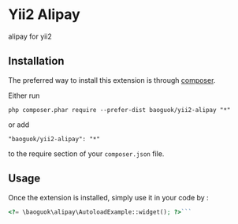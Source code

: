 Yii2 Alipay
===========
alipay for yii2

Installation
------------

The preferred way to install this extension is through [composer](http://getcomposer.org/download/).

Either run

```
php composer.phar require --prefer-dist baoguok/yii2-alipay "*"
```

or add

```
"baoguok/yii2-alipay": "*"
```

to the require section of your `composer.json` file.


Usage
-----

Once the extension is installed, simply use it in your code by  :

```php
<?= \baoguok\alipay\AutoloadExample::widget(); ?>```